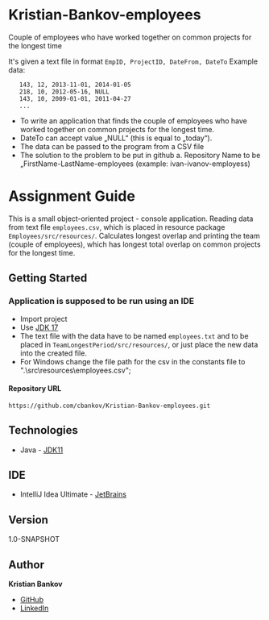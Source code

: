 # Kristian-Bankov-employees

Couple of employees who have worked together on common projects for the longest time

It's given a text file in format ```EmpID, ProjectID, DateFrom, DateTo```
Example data:
   ```
      143, 12, 2013-11-01, 2014-01-05
      218, 10, 2012-05-16, NULL
      143, 10, 2009-01-01, 2011-04-27
      ...
   ```

* To write an application that finds the couple of employees who have worked together on common projects for the longest time.
* DateTo can accept value „NULL“ (this is equal to „today“).
* The data can be passed to the program from a CSV file
* The solution to the problem to be put in github
      a. Repository Name to be „FirstName-LastName-employees (example: ivan-ivanov-employess)

# Assignment Guide

This is a small object-oriented project - console application. Reading data from text file ```employees.csv```, which is placed in resource package ```Employees/src/resources/```. Calculates longest overlap and printing the team (couple of employees), which has longest total overlap on common projects for the longest time.

## Getting Started
### Application is supposed to be run using an IDE

* Import project
* Use [JDK 17](https://www.oracle.com/java/technologies/downloads/#java17)
* The text file with the data have to be named ```employees.txt``` and to be placed in ```TeamLongestPeriod/src/resources/```, or
   just place the new data into the created file.
* For Windows change the file path for the csv in the constants file to  ".\\src\\resources\\employees.csv";

#### Repository URL
```
https://github.com/cbankov/Kristian-Bankov-employees.git
```

## Technologies

* Java - [JDK11](https://www.oracle.com/technetwork/java/javase/downloads/jdk11-downloads-5066655.html)

## IDE

* IntelliJ Idea Ultimate - [JetBrains](https://www.jetbrains.com/idea/)

## Version

1.0-SNAPSHOT

## Author

**Kristian Bankov**
* [GitHub](https://github.com/cbankov)
* [LinkedIn](https://www.linkedin.com/in/christian-vb/)
